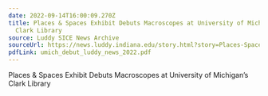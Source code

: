 ```yaml
---
date: 2022-09-14T16:00:09.270Z
title: Places & Spaces Exhibit Debuts Macroscopes at University of Michigan’s
  Clark Library
source: Luddy SICE News Archive
sourceUrl: https://news.luddy.indiana.edu/story.html?story=Places-Spaces-Exhibit-Debuts-Macroscopes-at-University-of-Michigan%E2%80%99s-Clark-Library&_gl=1*wscxrv*_ga*NTc3MTg4OTcwLjE2NjE5NTgzNjE.*_ga_61CH0D2DQW*MTY2MzE2NTE4NS4zMi4xLjE2NjMxNjgyMTAuNDkuMC4w
pdfLink: umich_debut_luddy_news_2022.pdf
---
```

Places & Spaces Exhibit Debuts Macroscopes at University of Michigan’s Clark Library